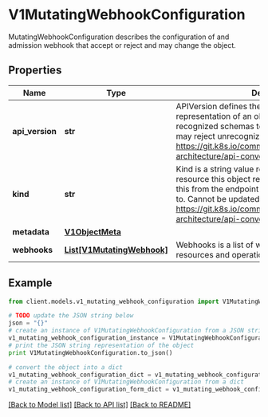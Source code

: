 # V1MutatingWebhookConfiguration

MutatingWebhookConfiguration describes the configuration of and admission webhook that accept or reject and may change the object.

## Properties
Name | Type | Description | Notes
------------ | ------------- | ------------- | -------------
**api_version** | **str** | APIVersion defines the versioned schema of this representation of an object. Servers should convert recognized schemas to the latest internal value, and may reject unrecognized values. More info: https://git.k8s.io/community/contributors/devel/sig-architecture/api-conventions.md#resources | [optional] 
**kind** | **str** | Kind is a string value representing the REST resource this object represents. Servers may infer this from the endpoint the client submits requests to. Cannot be updated. In CamelCase. More info: https://git.k8s.io/community/contributors/devel/sig-architecture/api-conventions.md#types-kinds | [optional] 
**metadata** | [**V1ObjectMeta**](V1ObjectMeta.md) |  | [optional] 
**webhooks** | [**List[V1MutatingWebhook]**](V1MutatingWebhook.md) | Webhooks is a list of webhooks and the affected resources and operations. | [optional] 

## Example

```python
from client.models.v1_mutating_webhook_configuration import V1MutatingWebhookConfiguration

# TODO update the JSON string below
json = "{}"
# create an instance of V1MutatingWebhookConfiguration from a JSON string
v1_mutating_webhook_configuration_instance = V1MutatingWebhookConfiguration.from_json(json)
# print the JSON string representation of the object
print V1MutatingWebhookConfiguration.to_json()

# convert the object into a dict
v1_mutating_webhook_configuration_dict = v1_mutating_webhook_configuration_instance.to_dict()
# create an instance of V1MutatingWebhookConfiguration from a dict
v1_mutating_webhook_configuration_form_dict = v1_mutating_webhook_configuration.from_dict(v1_mutating_webhook_configuration_dict)
```
[[Back to Model list]](../README.md#documentation-for-models) [[Back to API list]](../README.md#documentation-for-api-endpoints) [[Back to README]](../README.md)


